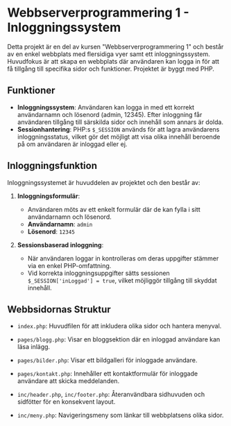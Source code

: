 # Webbserverprogrammering 1 - Inloggningssystem

Detta projekt är en del av kursen "Webbserverprogrammering 1" och består av en enkel webbplats med flersidiga vyer samt ett inloggningssystem. Huvudfokus är att skapa en webbplats där användaren kan logga in för att få tillgång till specifika sidor och funktioner. Projektet är byggt med PHP.

## Funktioner

- **Inloggningssystem**: Användaren kan logga in med ett korrekt användarnamn och lösenord (admin, 12345). Efter inloggning får användaren tillgång till särskilda sidor och innehåll som annars är dolda.
- **Sessionhantering**: PHP:s `$_SESSION` används för att lagra användarens inloggningsstatus, vilket gör det möjligt att visa olika innehåll beroende på om användaren är inloggad eller ej.

## Inloggningsfunktion

Inloggningssystemet är huvuddelen av projektet och den består av:

1. **Inloggningsformulär**: 
   - Användaren möts av ett enkelt formulär där de kan fylla i sitt användarnamn och lösenord.
   - **Användarnamn**: `admin`
   - **Lösenord**: `12345`

2. **Sessionsbaserad inloggning**:
   - När användaren loggar in kontrolleras om deras uppgifter stämmer via en enkel PHP-omfattning.
   - Vid korrekta inloggningsuppgifter sätts sessionen `$_SESSION['inLoggad'] = true`, vilket möjliggör tillgång till skyddat innehåll.

## Webbsidornas Struktur

- `index.php`: Huvudfilen för att inkludera olika sidor och hantera menyval.
  
- `pages/blogg.php`: Visar en bloggsektion där en inloggad användare kan läsa inlägg.
- `pages/bilder.php`: Visar ett bildgalleri för inloggade användare.
- `pages/kontakt.php`: Innehåller ett kontaktformulär för inloggade användare att skicka meddelanden.
  
- `inc/header.php`, `inc/footer.php`: Återanvändbara sidhuvuden och sidfötter för en konsekvent layout.
- `inc/meny.php`: Navigeringsmeny som länkar till webbplatsens olika sidor.
